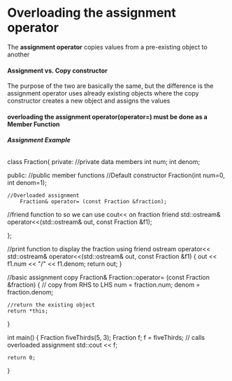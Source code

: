 # **Overloading the assignment operator**

The **assignment operator** copies values from a pre-existing object to another

#### Assignment vs. Copy constructor

The purpose of the two are basically the same, but the difference is the assignment operator uses already existing objects
  where the copy constructor creates a new object and assigns the values

#### overloading the assignment operator(operator=) must be done as a **Member Function**

###### **Assignment Example**

class Fraction{
private: //private data members
	int num;
	int denom;
 
public: //public member functions
    //Default constructor
    Fraction(int num=0, int denom=1);
 
    //Overloaded assignment
        Fraction& operator= (const Fraction &fraction);
  //friend function to so we can use cout<< on fraction
	friend std::ostream& operator<<(std::ostream& out, const Fraction &f1);
        
};
 
 //print function to display the fraction using friend ostream operator<<
std::ostream& operator<<(std::ostream& out, const Fraction &f1)
{
	out << f1.num << "/" << f1.denom;
	return out;
}
 
//basic assignment copy
Fraction& Fraction::operator= (const Fraction &fraction)
{
    // copy from RHS to LHS
    num = fraction.num;
    denom = fraction.denom;
 
    //return the existing object
    return *this;
}
 
int main()
{
    Fraction fiveThirds(5, 3);
    Fraction f;
    f = fiveThirds; // calls overloaded assignment
    std::cout << f;
 
    return 0;
}
